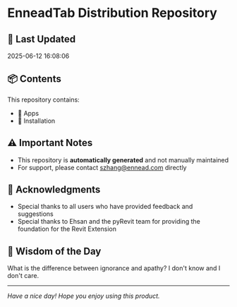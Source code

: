 # EnneadTab Distribution Repository

## 📅 Last Updated
2025-06-12 16:08:06



## 📦 Contents
This repository contains:
- 📂 Apps
- 📂 Installation

## ⚠️ Important Notes
- This repository is **automatically generated** and not manually maintained
- For support, please contact szhang@ennead.com directly

## 🙏 Acknowledgments
- Special thanks to all users who have provided feedback and suggestions
- Special thanks to Ehsan and the pyRevit team for providing the foundation for the Revit Extension

## 💭 Wisdom of the Day
What is the difference between ignorance and apathy?    I don't know and I don't care.

---
*Have a nice day! Hope you enjoy using this product.*
